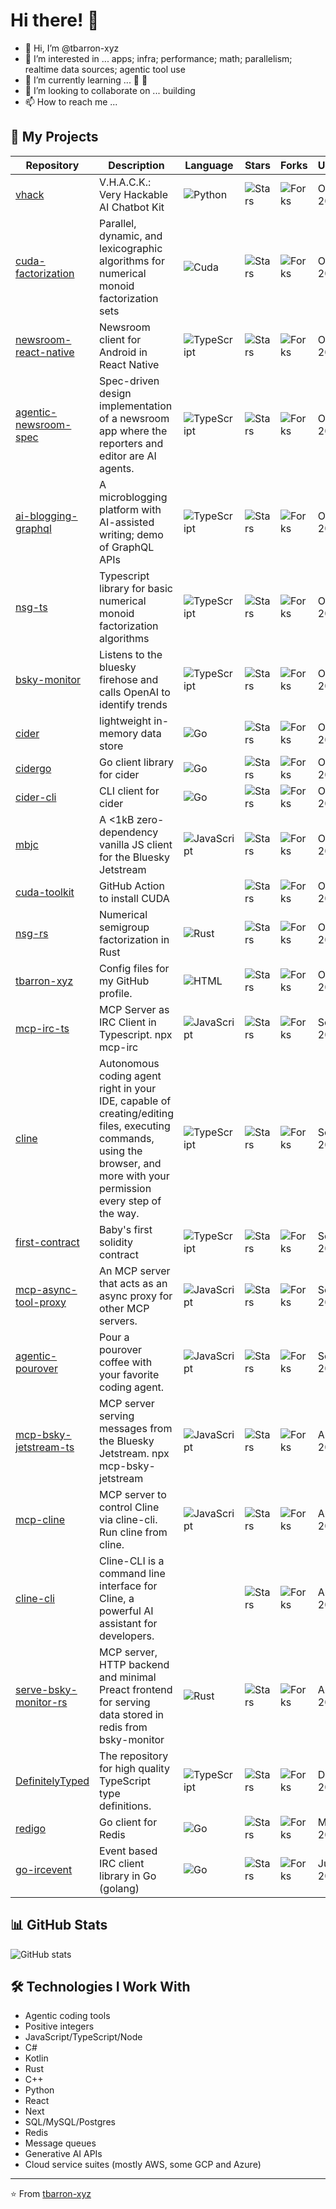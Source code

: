 # Hi there! 👋

- 👋 Hi, I’m @tbarron-xyz
- 👀 I’m interested in ... apps; infra; performance; math; parallelism; realtime data sources; agentic tool use
- 🌱 I’m currently learning ... 🦀 🤖
- 💞️ I’m looking to collaborate on ... building
- 📫 How to reach me ...

<!---
tbarron-xyz/tbarron-xyz is a ✨ special ✨ repository because its `README.md` (this file) appears on your GitHub profile.
You can click the Preview link to take a look at your changes.
--->


## 🚀 My Projects

| Repository | Description | Language | Stars | Forks | Updated |
|------------|-------------|----------|-------|-------|---------|
| [vhack](https://github.com/tbarron-xyz/vhack) | V.H.A.C.K.: Very Hackable AI Chatbot Kit | ![Python](https://img.shields.io/badge/Python-3776AB?style=flat&logo=python&logoColor=white) | ![Stars](https://img.shields.io/github/stars/tbarron-xyz/vhack?style=flat) | ![Forks](https://img.shields.io/github/forks/tbarron-xyz/vhack?style=flat) | Oct 24, 2025 |
| [cuda-factorization](https://github.com/tbarron-xyz/cuda-factorization) | Parallel, dynamic, and lexicographic algorithms for numerical monoid factorization sets | ![Cuda](https://img.shields.io/badge/Cuda-76B900?style=flat&logo=nvidia&logoColor=white) | ![Stars](https://img.shields.io/github/stars/tbarron-xyz/cuda-factorization?style=flat) | ![Forks](https://img.shields.io/github/forks/tbarron-xyz/cuda-factorization?style=flat) | Oct 10, 2025 |
| [newsroom-react-native](https://github.com/tbarron-xyz/newsroom-react-native) | Newsroom client for Android in React Native | ![TypeScript](https://img.shields.io/badge/TypeScript-007ACC?style=flat&logo=typescript&logoColor=white) | ![Stars](https://img.shields.io/github/stars/tbarron-xyz/newsroom-react-native?style=flat) | ![Forks](https://img.shields.io/github/forks/tbarron-xyz/newsroom-react-native?style=flat) | Oct 10, 2025 |
| [agentic-newsroom-spec](https://github.com/tbarron-xyz/agentic-newsroom-spec) | Spec-driven design implementation of a newsroom app where the reporters and editor are AI agents. | ![TypeScript](https://img.shields.io/badge/TypeScript-007ACC?style=flat&logo=typescript&logoColor=white) | ![Stars](https://img.shields.io/github/stars/tbarron-xyz/agentic-newsroom-spec?style=flat) | ![Forks](https://img.shields.io/github/forks/tbarron-xyz/agentic-newsroom-spec?style=flat) | Oct 10, 2025 |
| [ai-blogging-graphql](https://github.com/tbarron-xyz/ai-blogging-graphql) | A microblogging platform with AI-assisted writing; demo of GraphQL APIs | ![TypeScript](https://img.shields.io/badge/TypeScript-007ACC?style=flat&logo=typescript&logoColor=white) | ![Stars](https://img.shields.io/github/stars/tbarron-xyz/ai-blogging-graphql?style=flat) | ![Forks](https://img.shields.io/github/forks/tbarron-xyz/ai-blogging-graphql?style=flat) | Oct 9, 2025 |
| [nsg-ts](https://github.com/tbarron-xyz/nsg-ts) | Typescript library for basic numerical monoid factorization algorithms | ![TypeScript](https://img.shields.io/badge/TypeScript-007ACC?style=flat&logo=typescript&logoColor=white) | ![Stars](https://img.shields.io/github/stars/tbarron-xyz/nsg-ts?style=flat) | ![Forks](https://img.shields.io/github/forks/tbarron-xyz/nsg-ts?style=flat) | Oct 7, 2025 |
| [bsky-monitor](https://github.com/tbarron-xyz/bsky-monitor) | Listens to the bluesky firehose and calls OpenAI to identify trends | ![TypeScript](https://img.shields.io/badge/TypeScript-007ACC?style=flat&logo=typescript&logoColor=white) | ![Stars](https://img.shields.io/github/stars/tbarron-xyz/bsky-monitor?style=flat) | ![Forks](https://img.shields.io/github/forks/tbarron-xyz/bsky-monitor?style=flat) | Oct 7, 2025 |
| [cider](https://github.com/tbarron-xyz/cider) | lightweight in-memory data store | ![Go](https://img.shields.io/badge/Go-00ADD8?style=flat&logo=go&logoColor=white) | ![Stars](https://img.shields.io/github/stars/tbarron-xyz/cider?style=flat) | ![Forks](https://img.shields.io/github/forks/tbarron-xyz/cider?style=flat) | Oct 7, 2025 |
| [cidergo](https://github.com/tbarron-xyz/cidergo) | Go client library for cider | ![Go](https://img.shields.io/badge/Go-00ADD8?style=flat&logo=go&logoColor=white) | ![Stars](https://img.shields.io/github/stars/tbarron-xyz/cidergo?style=flat) | ![Forks](https://img.shields.io/github/forks/tbarron-xyz/cidergo?style=flat) | Oct 7, 2025 |
| [cider-cli](https://github.com/tbarron-xyz/cider-cli) | CLI client for cider | ![Go](https://img.shields.io/badge/Go-00ADD8?style=flat&logo=go&logoColor=white) | ![Stars](https://img.shields.io/github/stars/tbarron-xyz/cider-cli?style=flat) | ![Forks](https://img.shields.io/github/forks/tbarron-xyz/cider-cli?style=flat) | Oct 7, 2025 |
| [mbjc](https://github.com/tbarron-xyz/mbjc) | A <1kB zero-dependency vanilla JS client for the Bluesky Jetstream | ![JavaScript](https://img.shields.io/badge/JavaScript-F7DF1E?style=flat&logo=javascript&logoColor=black) | ![Stars](https://img.shields.io/github/stars/tbarron-xyz/mbjc?style=flat) | ![Forks](https://img.shields.io/github/forks/tbarron-xyz/mbjc?style=flat) | Oct 7, 2025 |
| [cuda-toolkit](https://github.com/tbarron-xyz/cuda-toolkit) | GitHub Action to install CUDA |  | ![Stars](https://img.shields.io/github/stars/tbarron-xyz/cuda-toolkit?style=flat) | ![Forks](https://img.shields.io/github/forks/tbarron-xyz/cuda-toolkit?style=flat) | Oct 7, 2025 |
| [nsg-rs](https://github.com/tbarron-xyz/nsg-rs) | Numerical semigroup factorization in Rust | ![Rust](https://img.shields.io/badge/Rust-000000?style=flat&logo=rust&logoColor=white) | ![Stars](https://img.shields.io/github/stars/tbarron-xyz/nsg-rs?style=flat) | ![Forks](https://img.shields.io/github/forks/tbarron-xyz/nsg-rs?style=flat) | Oct 7, 2025 |
| [tbarron-xyz](https://github.com/tbarron-xyz/tbarron-xyz) | Config files for my GitHub profile. | ![HTML](https://img.shields.io/badge/HTML-239120?style=flat&logo=html5&logoColor=white) | ![Stars](https://img.shields.io/github/stars/tbarron-xyz/tbarron-xyz?style=flat) | ![Forks](https://img.shields.io/github/forks/tbarron-xyz/tbarron-xyz?style=flat) | Oct 6, 2025 |
| [mcp-irc-ts](https://github.com/tbarron-xyz/mcp-irc-ts) | MCP Server as IRC Client in Typescript. npx mcp-irc | ![JavaScript](https://img.shields.io/badge/JavaScript-F7DF1E?style=flat&logo=javascript&logoColor=black) | ![Stars](https://img.shields.io/github/stars/tbarron-xyz/mcp-irc-ts?style=flat) | ![Forks](https://img.shields.io/github/forks/tbarron-xyz/mcp-irc-ts?style=flat) | Sep 29, 2025 |
| [cline](https://github.com/tbarron-xyz/cline) | Autonomous coding agent right in your IDE, capable of creating/editing files, executing commands, using the browser, and more with your permission every step of the way. | ![TypeScript](https://img.shields.io/badge/TypeScript-007ACC?style=flat&logo=typescript&logoColor=white) | ![Stars](https://img.shields.io/github/stars/tbarron-xyz/cline?style=flat) | ![Forks](https://img.shields.io/github/forks/tbarron-xyz/cline?style=flat) | Sep 14, 2025 |
| [first-contract](https://github.com/tbarron-xyz/first-contract) | Baby's first solidity contract | ![TypeScript](https://img.shields.io/badge/TypeScript-007ACC?style=flat&logo=typescript&logoColor=white) | ![Stars](https://img.shields.io/github/stars/tbarron-xyz/first-contract?style=flat) | ![Forks](https://img.shields.io/github/forks/tbarron-xyz/first-contract?style=flat) | Sep 12, 2025 |
| [mcp-async-tool-proxy](https://github.com/tbarron-xyz/mcp-async-tool-proxy) | An MCP server that acts as an async proxy for other MCP servers. | ![JavaScript](https://img.shields.io/badge/JavaScript-F7DF1E?style=flat&logo=javascript&logoColor=black) | ![Stars](https://img.shields.io/github/stars/tbarron-xyz/mcp-async-tool-proxy?style=flat) | ![Forks](https://img.shields.io/github/forks/tbarron-xyz/mcp-async-tool-proxy?style=flat) | Sep 2, 2025 |
| [agentic-pourover](https://github.com/tbarron-xyz/agentic-pourover) | Pour a pourover coffee with your favorite coding agent. | ![JavaScript](https://img.shields.io/badge/JavaScript-F7DF1E?style=flat&logo=javascript&logoColor=black) | ![Stars](https://img.shields.io/github/stars/tbarron-xyz/agentic-pourover?style=flat) | ![Forks](https://img.shields.io/github/forks/tbarron-xyz/agentic-pourover?style=flat) | Sep 2, 2025 |
| [mcp-bsky-jetstream-ts](https://github.com/tbarron-xyz/mcp-bsky-jetstream-ts) | MCP server serving messages from the Bluesky Jetstream. npx mcp-bsky-jetstream | ![JavaScript](https://img.shields.io/badge/JavaScript-F7DF1E?style=flat&logo=javascript&logoColor=black) | ![Stars](https://img.shields.io/github/stars/tbarron-xyz/mcp-bsky-jetstream-ts?style=flat) | ![Forks](https://img.shields.io/github/forks/tbarron-xyz/mcp-bsky-jetstream-ts?style=flat) | Aug 29, 2025 |
| [mcp-cline](https://github.com/tbarron-xyz/mcp-cline) | MCP server to control Cline via cline-cli. Run cline from cline. | ![JavaScript](https://img.shields.io/badge/JavaScript-F7DF1E?style=flat&logo=javascript&logoColor=black) | ![Stars](https://img.shields.io/github/stars/tbarron-xyz/mcp-cline?style=flat) | ![Forks](https://img.shields.io/github/forks/tbarron-xyz/mcp-cline?style=flat) | Aug 26, 2025 |
| [cline-cli](https://github.com/tbarron-xyz/cline-cli) | Cline-CLI is a command line interface for Cline, a powerful AI assistant for developers. |  | ![Stars](https://img.shields.io/github/stars/tbarron-xyz/cline-cli?style=flat) | ![Forks](https://img.shields.io/github/forks/tbarron-xyz/cline-cli?style=flat) | Aug 26, 2025 |
| [serve-bsky-monitor-rs](https://github.com/tbarron-xyz/serve-bsky-monitor-rs) | MCP server, HTTP backend and minimal Preact frontend for serving data stored in redis from bsky-monitor | ![Rust](https://img.shields.io/badge/Rust-000000?style=flat&logo=rust&logoColor=white) | ![Stars](https://img.shields.io/github/stars/tbarron-xyz/serve-bsky-monitor-rs?style=flat) | ![Forks](https://img.shields.io/github/forks/tbarron-xyz/serve-bsky-monitor-rs?style=flat) | Aug 24, 2025 |
| [DefinitelyTyped](https://github.com/tbarron-xyz/DefinitelyTyped) | The repository for high quality TypeScript type definitions. | ![TypeScript](https://img.shields.io/badge/TypeScript-007ACC?style=flat&logo=typescript&logoColor=white) | ![Stars](https://img.shields.io/github/stars/tbarron-xyz/DefinitelyTyped?style=flat) | ![Forks](https://img.shields.io/github/forks/tbarron-xyz/DefinitelyTyped?style=flat) | Dec 12, 2018 |
| [redigo](https://github.com/tbarron-xyz/redigo) | Go client for Redis | ![Go](https://img.shields.io/badge/Go-00ADD8?style=flat&logo=go&logoColor=white) | ![Stars](https://img.shields.io/github/stars/tbarron-xyz/redigo?style=flat) | ![Forks](https://img.shields.io/github/forks/tbarron-xyz/redigo?style=flat) | Mar 14, 2018 |
| [go-ircevent](https://github.com/tbarron-xyz/go-ircevent) | Event based IRC client library in Go (golang) | ![Go](https://img.shields.io/badge/Go-00ADD8?style=flat&logo=go&logoColor=white) | ![Stars](https://img.shields.io/github/stars/tbarron-xyz/go-ircevent?style=flat) | ![Forks](https://img.shields.io/github/forks/tbarron-xyz/go-ircevent?style=flat) | Jul 28, 2016 |


## 📊 GitHub Stats

![GitHub stats](https://github-readme-stats.vercel.app/api?username=tbarron-xyz&show_icons=true&theme=radical)

## 🛠️ Technologies I Work With

- Agentic coding tools
- Positive integers
- JavaScript/TypeScript/Node
- C#
- Kotlin
- Rust
- C++
- Python
- React
- Next
- SQL/MySQL/Postgres
- Redis
- Message queues
- Generative AI APIs
- Cloud service suites (mostly AWS, some GCP and Azure)

---

⭐️ From [tbarron-xyz](https://github.com/tbarron-xyz)
